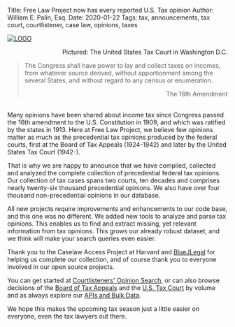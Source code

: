 Title: Free Law Project now has every reported U.S. Tax opinion
Author: William E. Palin, Esq.
Date: 2020-01-22
Tags: tax, announcements, tax court, courtlistener, case law, opinions, taxes

<div class="left-image">
    <a href="https://www.ustaxcourt.gov">
        <img src="{static}/images/ustaxcourt.png"
             alt="LOGO"
             title="The U.S. Tax Court in DC"
             class="img-responsive right-image border">
    </a>
</div>
<p style="text-align:right">Pictured: The United States Tax Court in Washington D.C.</p>


>The Congress shall have power to lay and collect taxes on incomes, from whatever source derived, without apportionment among the several States, and without regard to any census or enumeration.
><p style="text-align:right">The 16th Amendment</p>

<br>
Many opinions have been shared about income tax since Congress passed the 16th amendment to the U.S. Constitution in 1909, and which was ratified by the states in 1913. Here at Free Law Project, we believe few opinions matter as much as the precedential tax opinions produced by the federal courts, first at the Board of Tax Appeals (1924-1942) and later by the United States Tax Court (1942-).  

That is why we are happy to announce that we have compiled, collected and analyzed the complete collection of precedential federal tax opinions. Our collection of tax cases spans two courts, ten decades and comprises nearly twenty-six thousand precedential opinions. We also have over four thousand non-precedential opinions in our database. 

All new projects require improvements and enhancements to our code base, and this one was no different.  We added new tools to analyze and parse tax opinions.  This enables us to find and extract missing, yet relevant information from tax opinions. This grows our already robust dataset, and we think will make your search queries even easier.

Thank you to the Caselaw Access Project at Harvard and [BlueJLegal][bjl] for helping us complete our collection, and of course thank you to everyone involved in our open source projects.

You can get started at [Courtlisteners' Opinion Search][cl], or can also browse decisions of the [Board of Tax Appeals][bta] and the [U.S. Tax Court][tc] by volume and as always explore our [APIs and Bulk Data][api]. 

We hope this makes the upcoming tax season just a little easier on everyone, even the tax lawyers out there.

[bta]: https://www.courtlistener.com/c/B.T.A./
[tc]: https://www.courtlistener.com/c/T.C./
[api]: https://www.courtlistener.com/api/
[cl]: https://www.courtlistener.com/opinion/
[bjl]: https://www.bluejlegal.com/
